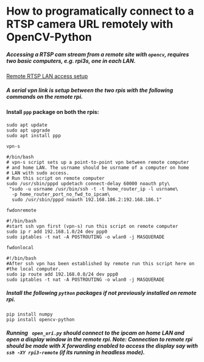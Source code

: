 # How to programatically connect to a RTSP camera URL remotely with OpenCV-Python

##### Accessing a RTSP cam stream from a remote site with ````opencv````, requires two basic computers, e.g. rpi3s, one in each LAN.

[Remote RTSP LAN access setup](https://www.sensoranalytics.com.au/misc/Sof.jpg)

##### A serial vpn link is setup between the two rpis with the following commands on the remote rpi.

#### Install ````ppp```` package on both the rpis:
````
sudo apt update
sudo apt upgrade
sudo apt install ppp
````

````vpn-s````

````
#/bin/bash
# vpn-s script sets up a point-to-point vpn between remote computer 
# and home LAN. The usrname should be usrname of a computer on home
# LAN with sudo access.
# Run this script on remote computer
sudo /usr/sbin/pppd updetach connect-delay 60000 noauth pty\
 "sudo -u usrname /usr/bin/ssh -t -t home_router_ip -l usrname\
  -p home_router_port_no_fwd_to_ipcam\
  sudo /usr/sbin/pppd noauth 192.168.186.2:192.168.186.1"
````

````fwdonremote````
````
#!/bin/bash
#start ssh vpn first (vpn-s) run this script on remote computer
sudo ip r add 192.168.1.0/24 dev ppp0
sudo iptables -t nat -A POSTROUTING -o wlan0 -j MASQUERADE
````

```` fwdonlocal ````
````
#!/bin/bash
#After ssh vpn has been established by remote run this script here on
#the local computer.
sudo ip route add 192.168.0.0/24 dev ppp0
sudo iptables -t nat -A POSTROUTING -o wlan0 -j MASQUERADE
````

##### Install the following ````python```` packages if not previously installed on remote rpi.

````
pip install numpy
pip install opencv-python
````

##### Running ```` open_uri.py```` should connect to the ipcam on home LAN and open a display window in the remote rpi. **Note:** Connection to remote rpi should be made with X forwarding enabled to access the display say with ````ssh -XY rpi3-remote```` (if its running in headless mode).

